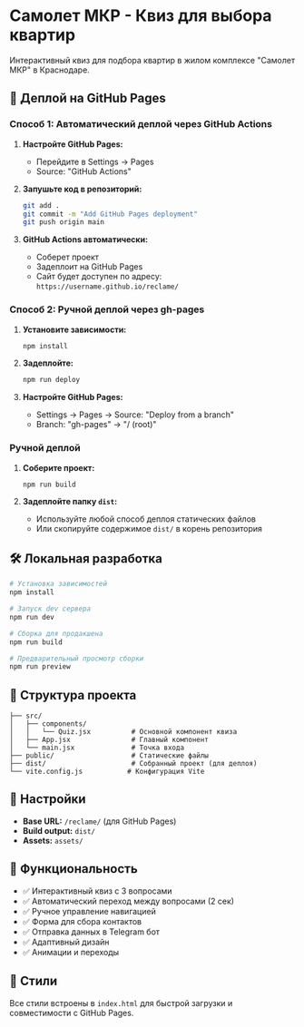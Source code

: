 # Самолет МКР - Квиз для выбора квартир

Интерактивный квиз для подбора квартир в жилом комплексе "Самолет МКР" в Краснодаре.

## 🚀 Деплой на GitHub Pages

### Способ 1: Автоматический деплой через GitHub Actions

1. **Настройте GitHub Pages:**
   - Перейдите в Settings → Pages
   - Source: "GitHub Actions"

2. **Запушьте код в репозиторий:**
   ```bash
   git add .
   git commit -m "Add GitHub Pages deployment"
   git push origin main
   ```

3. **GitHub Actions автоматически:**
   - Соберет проект
   - Задеплоит на GitHub Pages
   - Сайт будет доступен по адресу: `https://username.github.io/reclame/`

### Способ 2: Ручной деплой через gh-pages

1. **Установите зависимости:**
   ```bash
   npm install
   ```

2. **Задеплойте:**
   ```bash
   npm run deploy
   ```

3. **Настройте GitHub Pages:**
   - Settings → Pages → Source: "Deploy from a branch"
   - Branch: "gh-pages" → "/ (root)"

### Ручной деплой

1. **Соберите проект:**
   ```bash
   npm run build
   ```

2. **Задеплойте папку `dist`:**
   - Используйте любой способ деплоя статических файлов
   - Или скопируйте содержимое `dist/` в корень репозитория

## 🛠 Локальная разработка

```bash
# Установка зависимостей
npm install

# Запуск dev сервера
npm run dev

# Сборка для продакшена
npm run build

# Предварительный просмотр сборки
npm run preview
```

## 📁 Структура проекта

```
├── src/
│   ├── components/
│   │   └── Quiz.jsx          # Основной компонент квиза
│   ├── App.jsx               # Главный компонент
│   └── main.jsx              # Точка входа
├── public/                   # Статические файлы
├── dist/                     # Собранный проект (для деплоя)
└── vite.config.js           # Конфигурация Vite
```

## 🔧 Настройки

- **Base URL:** `/reclame/` (для GitHub Pages)
- **Build output:** `dist/`
- **Assets:** `assets/`

## 📱 Функциональность

- ✅ Интерактивный квиз с 3 вопросами
- ✅ Автоматический переход между вопросами (2 сек)
- ✅ Ручное управление навигацией
- ✅ Форма для сбора контактов
- ✅ Отправка данных в Telegram бот
- ✅ Адаптивный дизайн
- ✅ Анимации и переходы

## 🎨 Стили

Все стили встроены в `index.html` для быстрой загрузки и совместимости с GitHub Pages.